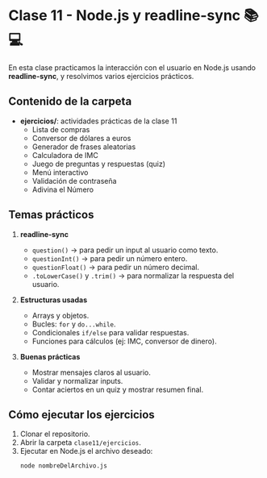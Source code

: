 # Clase 11 - Node.js y readline-sync 📚💻

En esta clase practicamos la interacción con el usuario en Node.js usando **readline-sync**, y resolvimos varios ejercicios prácticos.

## Contenido de la carpeta

- **ejercicios/**: actividades prácticas de la clase 11
  - Lista de compras
  - Conversor de dólares a euros
  - Generador de frases aleatorias
  - Calculadora de IMC
  - Juego de preguntas y respuestas (quiz)
  - Menú interactivo
  - Validación de contraseña
  - Adivina el Número

## Temas prácticos

1. **readline-sync**
   - `question()` → para pedir un input al usuario como texto.
   - `questionInt()` → para pedir un número entero.
   - `questionFloat()` → para pedir un número decimal.
   - `.toLowerCase()` y `.trim()` → para normalizar la respuesta del usuario.

2. **Estructuras usadas**
   - Arrays y objetos.
   - Bucles: `for` y `do...while`.
   - Condicionales `if/else` para validar respuestas.
   - Funciones para cálculos (ej: IMC, conversor de dinero).

3. **Buenas prácticas**
   - Mostrar mensajes claros al usuario.
   - Validar y normalizar inputs.
   - Contar aciertos en un quiz y mostrar resumen final.

## Cómo ejecutar los ejercicios

1. Clonar el repositorio.
2. Abrir la carpeta `clase11/ejercicios`.
3. Ejecutar en Node.js el archivo deseado:
   ```bash
   node nombreDelArchivo.js
